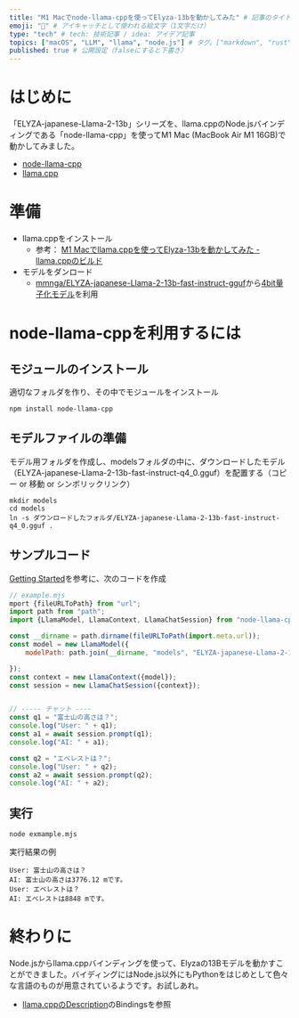 ```yaml
---
title: "M1 Macでnode-llama-cppを使ってElyza-13bを動かしてみた" # 記事のタイトル
emoji: "🦙" # アイキャッチとして使われる絵文字（1文字だけ）
type: "tech" # tech: 技術記事 / idea: アイデア記事
topics: ["macOS", "LLM", "llama", "node.js"] # タグ。["markdown", "rust", "aws"]のように指定する
published: true # 公開設定（falseにすると下書き）
---
```


# はじめに

「ELYZA-japanese-Llama-2-13b」シリーズを、llama.cppのNode.jsバインディングである「node-llama-cpp」を使ってM1 Mac (MacBook Air M1 16GB)で動かしてみました。

- [node-llama-cpp](https://github.com/withcatai/node-llama-cpp)
- [llama.cpp](https://github.com/ggerganov/llama.cpp)

# 準備

- llama.cppをインストール
  - 参考： [M1 Macでllama.cppを使ってElyza-13bを動かしてみた - llama.cppのビルド](https://zenn.dev/mganeko/articles/llamacpp-elyza-mac#llama.cppのビルド)
- モデルをダンロード
  - [mmnga/ELYZA-japanese-Llama-2-13b-fast-instruct-gguf](https://huggingface.co/mmnga/ELYZA-japanese-Llama-2-13b-fast-instruct-gguf)から[4bit量子化モデル](https://huggingface.co/mmnga/ELYZA-japanese-Llama-2-13b-fast-instruct-gguf/resolve/65774113f0e6849051d3669643060e0a650c7d61/ELYZA-japanese-Llama-2-13b-fast-instruct-q4_0.gguf)を利用

# node-llama-cppを利用するには

## モジュールのインストール

適切なフォルダを作り、その中でモジュールをインストール

```
npm install node-llama-cpp
```

## モデルファイルの準備

モデル用フォルダを作成し、modelsフォルダの中に、ダウンロードしたモデル（ELYZA-japanese-Llama-2-13b-fast-instruct-q4_0.gguf）を配置する（コピー or 移動 or シンボリックリンク）

```
mkdir models
cd models
ln -s ダウンロードしたフォルダ/ELYZA-japanese-Llama-2-13b-fast-instruct-q4_0.gguf .
```

## サンプルコード

[Getting Started](https://withcatai.github.io/node-llama-cpp/guide/#getting-started)を参考に、次のコードを作成

```js
// example.mjs
mport {fileURLToPath} from "url";
import path from "path";
import {LlamaModel, LlamaContext, LlamaChatSession} from "node-llama-cpp";

const __dirname = path.dirname(fileURLToPath(import.meta.url));
const model = new LlamaModel({
    modelPath: path.join(__dirname, "models", "ELYZA-japanese-Llama-2-13b-fast-instruct-q4_0.gguf")

});
const context = new LlamaContext({model});
const session = new LlamaChatSession({context});


// ----- チャット ----
const q1 = "富士山の高さは？";
console.log("User: " + q1);
const a1 = await session.prompt(q1);
console.log("AI: " + a1);

const q2 = "エベレストは？";
console.log("User: " + q2);
const a2 = await session.prompt(q2);
console.log("AI: " + a2);

```

## 実行

```
node exmample.mjs
```

実行結果の例
```
User: 富士山の高さは？
AI: 富士山の高さは3776.12 mです。
User: エベレストは？
AI: エベレストは8848 mです。
```

# 終わりに

Node.jsからllama.cppバインディングを使って、Elyzaの13Bモデルを動かすことができました。バイディングにはNode.js以外にもPythonをはじめとして色々な言語のものが用意されているようです。お試しあれ。

- [llama.cppのDescription](https://github.com/ggerganov/llama.cpp#description)のBindingsを参照

